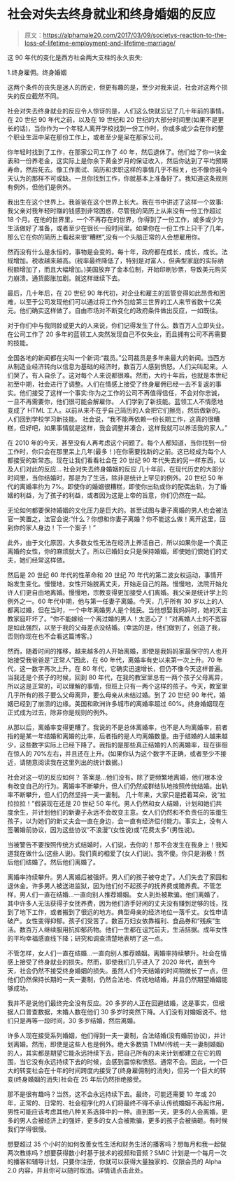 # 社会对失去终身就业和终身婚姻的反应

> 原文：<https://alphamale20.com/2017/03/09/societys-reaction-to-the-loss-of-lifetime-employment-and-lifetime-marriage/>

这 90 年代的变化是西方社会两大支柱的永久丧失:

1.终身雇佣。终身婚姻

这两个条件的丧失是迷人的历史，但更有趣的是，至少对我来说，社会对这两个损失的反应截然不同。

社会对失去终身就业的反应令人惊讶的是，人们这么快就忘记了几十年前的事情。在 20 世纪 90 年代之前，以及在 19 世纪和 20 世纪的大部分时间里(如果不是更长的话)，当你作为一个年轻人离开学校找到一份工作时，你或多或少会在你的整个职业生涯中呆在那份工作上，或者至少是呆在那家公司。

你年轻时找到了工作，在那家公司工作了 40 年，然后退休了。他们给了你一块金表和一份养老金，这实际上是你余下黄金岁月的保证收入，然后你达到了平均预期寿命，然后死去。像工作面试、简历和求职这样的事情几乎不相关，也不像你我今天认为的那样不可或缺。一旦你找到工作，你就基本上准备好了。我知道这条规则有例外，但他们是例外。

我出生在这个世界上。我爸爸在这个世界上长大。我在书中讲述了这样一个故事:我父亲对我年轻时赚的钱感到非常困惑，尽管我的简历上从来没有一份工作超过 18 个月。在他的世界里，一个不再存在的世界，你得到了一份工作，或多或少为生活做好了准备，或者至少在很长一段时间里。如果你在一份工作上只干了几年，那么它在你的简历上看起来很“糟糕”,没有一个头脑正常的人会想雇用你。

然而没有什么是永恒的，事物是会变的。每十年，政府都在成长，成长，成长。法规增加。税收越来越高。(税率最终降低了，特别是对富人，但典型家庭的实际纳税额增加了，而且大幅增加。)美国放弃了金本位制，开始印刷钞票，导致美元购买力崩溃。通货膨胀加剧。就这样继续下去。

最后，几十年后，在 20 世纪 90 年代初，对企业和雇主的监管变得如此昂贵和困难，以至于公司发现他们可以通过将工作外包给第三世界的工人来节省数十亿美元。他们确实这样做了。自由市场对不断变化的政府条件做出反应，一如既往。

对于你们中与我同龄或更大的人来说，你们记得发生了什么。数百万人立即失业。在公司工作了 20 多年的蓝领工人突然发现自己不仅失业，而且拥有公司不再需要的技能。

全国各地的新闻都在尖叫一个新词:“裁员。”公司裁员是多年来最大的新闻。当西方从制造业经济转向以信息为基础的经济时，数百万人感到愤怒。人们尖叫起来。人们哭了。有人自杀了。这对每个人来说都很难。然而，大约十年后，也就是本世纪初至中期，社会进行了调整。人们在情感上接受了终身雇佣已经一去不复返的事实。他们接受了这样一个事实:你为之工作的公司不再值得信任，不会对你忠诚，一旦不再需要你，他们很可能会解雇你。
人们学到了新技能。蓝领工人不情愿地变成了 HTML 工人。以前从来不在乎自己简历的人会把它们擦亮，然后做新的。人们回到学校学习新技能。
社会说，“我不能再依赖一份长期工作，这真的很糟糕，但好吧，如果事情就是这样，我会调整并凑合，这样我就可以养活我的家人。”

在 2010 年的今天，甚至没有人再考虑这个问题了。每个人都知道，当你找到一份工作时，你只会在那里呆上几年(最多！)在你需要找新的之前。这已经成为每个人都接受的新常态。现在让我们看看社会在 20 世纪 90 年代失去的另一样东西，以及人们对此的反应...
社会对失去终身婚姻的反应 几十年前，在现代历史的大部分时间里，当你结婚时，那是为了生活，除非是统计上罕见的例外。20 世纪 50 年代的离婚率约为 7%。即使你的婚姻很糟糕，即使你出轨或你的配偶出轨，为了婚姻的利益，为了孩子的利益，或者因为这是上帝的旨意，你们仍然在一起。

无论如何都要保持婚姻的文化压力是巨大的。甚至试图与妻子离婚的男人也会被法官一笑置之，法官会说:“什么？你想和你妻子离婚？你不能这么做！离开这里，回到你的家人身边！下一个案子！”

此外，由于文化原因，大多数女性无法在经济上养活自己，所以如果你是一个真正离婚的女性，你的麻烦就大了。所以已婚妇女只是保持婚姻，即使她们恨她们的丈夫，她们经常这样做。

然后是 20 世纪 60 年代的性革命和 20 世纪 70 年代的第二波女权运动，事情开始发生变化。慢慢地，女性开始脱离丈夫，开始走自己的路。慢慢地，法院开始允许人们更自由地离婚。慢慢地，宗教变得更加接受人们离婚。我父亲是统计学上的例外之一。60 年代中期，他与第一任妻子离婚。今天，几乎所有 30 岁以上的人都离过婚，但在当时，一个中年离婚男人是个贱民。当他想娶我妈妈时，她的天主教家庭吓坏了。“你不能嫁给一个离过婚的男人！太恶心了！”对离婚人士的不宽容是如此强烈，以至于我的父母差点没结婚。(幸运的是，他们做到了，创造了我，否则你现在也不会看这篇博客。)

然而，随着时间的推移，越来越多的人开始离婚，即使是我妈妈家最保守的人也开始接受我爸爸是“正常人”因此，在 60 年代，离婚率有史以来第一次上升。70 年代，这一数字再次上升。在 80 年代，它确实迅速增长，但仍不像今天这样普遍。当我还是个孩子的时候，回到 80 年代，在我的教室里总有一两个孩子父母离异，所以这是正常的，可以理解的事情，但班上只有一两个这样的孩子。今天，教室里几乎所有的孩子要么父母离异，要么母亲从未结过婚。到了 20 世纪 90 年代，婚姻已经到了崩溃的边缘。美国和欧洲许多城市的离婚率超过 60%。终身婚姻现在正式成为过去，除非你是规则的例外。

从那以后，离婚率变得更糟了。我说的不是总体离婚率，也不是人均离婚率，前者指的是某一年结婚和离婚的比率，后者指的是人均离婚数量。由于结婚的人越来越少，这些数字实际上已经下降了。我指的是那些真正结婚的人的离婚率，现在徘徊在惊人的 70%左右，并且还在上升。(如果你认为这个数字不正确，或者至少不接近，请随意阅读我在这里列出的统计数据。)

社会对这一切的反应如何？
答案是...他们没有。除了更频繁地离婚，他们根本没有改变自己的行为。离婚率不断攀升，但人们仍然成群结队地按照传统结婚。出轨率不断攀升，但人们仍然坚持一夫一妻制。 几十年来，大家只是捂着耳朵，说“拉拉拉拉！”假装现在还是 20 世纪 50 年代。男人仍然和女人结婚，计划和她们共度余生，并计划他们的新妻子永远不会改变主意。女人们仍然和不负责任的笨蛋生孩子，以为她们的新丈夫会一直在身边，会一直有经济偿付能力。事实上，没有人签署婚前协议，因为这些协议“不浪漫”(女性说)或“花费太多”(男性说)。

当被警告不要按照传统方式结婚时，人们说，去你的！那不会发生在我身上！我知道我在做什么(这些人说)。我们真的相爱了(女人们说)。我不傻。你只是消极！然后他们结婚了。然后他们离婚了。

离婚率持续攀升。男人离婚后被强奸。男人们的孩子被夺走了。人们失去了家园和退休金。许多男人被送进监狱，因为他们付不起孩子的抚养费或赡养费。不管怎样，男人们一直在结婚...一直向别人推荐婚姻。
女人到处被欺骗。他们离婚了，其中许多人无法获得子女抚养费，因为他们游手好闲的丈夫没有赚到足够的钱，找到了地下工作，或者搬到了很远的地方。典型母亲的经济地位一落千丈。女性申请破产。女性变得抑郁。孩子们受苦了。数百万妇女依靠福利、食品券和“残疾”生活。数百万人继续服用抗抑郁药物。他们一生都在诅咒前夫，生活拮据。成年女性的平均幸福感直线下降；研究和调查清楚地表明了这一点。

不管怎样，女人们一直在结婚...一直向别人推荐婚姻。离婚率持续攀升。社会在情感上接受了终身就业的损失。然而，即使我们几乎进入了 2020 年代，直到今天，社会仍然不接受终身婚姻的损失。虽然人们今天结婚的时间稍微长了一点，但他们仍然保持长期的一夫一妻制，仍然合法地、传统地结婚，并且仍然期望婚姻能够成功。

我并不是说他们最终完全没有反应。20 多岁的人正在回避结婚，这是事实，但根据人口普查数据，未婚人数在他们 30 多岁时突然下降。人们没有对婚姻说不。他们只是再等一段时间，30 多岁结婚，然后离婚。

许多人现在接受系列婚姻，他们得到一夫一妻制，合法结婚(没有婚前协议)，并计划离婚。然而，即使是这些人也是例外。绝大多数搞 TMM(传统一夫一妻制婚姻)的人，其实都是期望它能永远持续下去，把自己所有的未来计划都建立在它的周围，当它没有永远持续下去的时候，会感到震惊和愤怒。通常不会。因此，一个巨大的转变社会在十年的时间跨度内接受了(终身雇佣制的消失)，但另一个巨大的转变(终身婚姻的消失)社会在 25 年后仍然拒绝接受。

那不是很有趣吗？当然，这不会永远持续下去。最终，可能还需要 10 年或 20 年，正常的、日常的、社会程序化的人们将最终不得不承认传统婚姻不再起作用，男性可能应该考虑其他八种关系选择中的一种。直到那一天，更多的人会离婚，更多的男人会被经济上的强奸，更多的女人会被欺骗，更多的孩子会被搞砸。有时候我们学得很慢。

想要超过 35 个小时的如何改善女性生活和财务生活的播客吗？想每月和我一起做两次教练吗？想要获得数小时基于技术的视频和音频？SMIC 计划是一个每月一次的播客和辅导计划，只要你注册，你就可以获得大量独家的、仅限会员的 Alpha 2.0 内容，并且你可以随时取消。详情请点击此处。